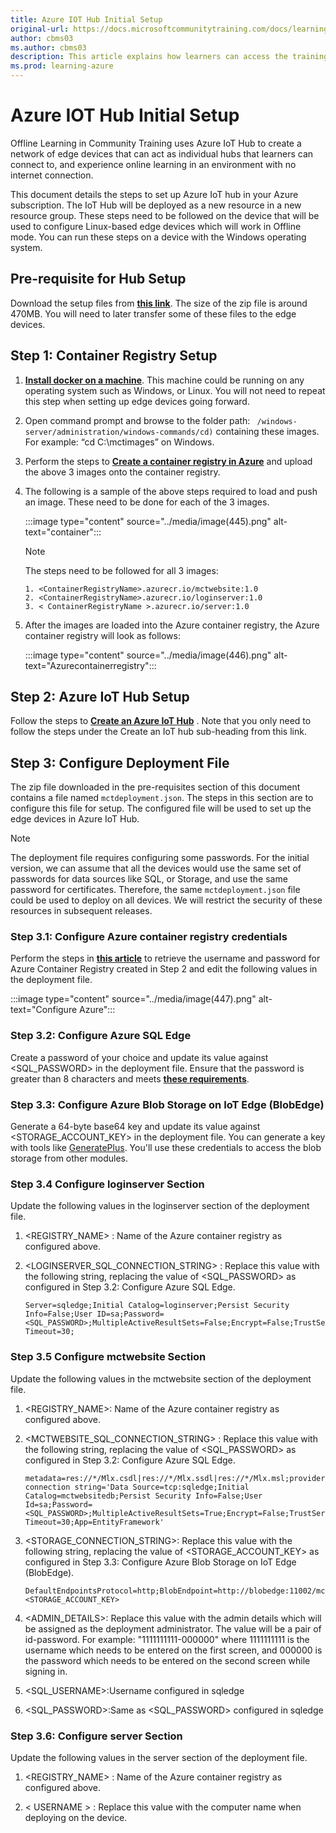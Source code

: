 ```yaml
---
title: Azure IOT Hub Initial Setup
original-url: https://docs.microsoftcommunitytraining.com/docs/learning-in-offline-mode
author: cbms03
ms.author: cbms03
description: This article explains how learners can access the training content in offline mode and initial setup of Azure IOT hub
ms.prod: learning-azure
---
```


# Azure IOT Hub Initial Setup

Offline Learning in  Community Training uses Azure IoT Hub to create a network of edge devices that can act as individual hubs that learners can connect to, and experience online learning in an environment with no internet connection.

This document details the steps to set up Azure IoT hub in your Azure subscription. The IoT Hub will be deployed as a new resource in a new resource group. These steps need to be followed on the device that will be used to configure Linux-based edge devices which will work in Offline mode. You can run these steps on a device with the Windows operating system.

## Pre-requisite for Hub Setup

Download the setup files from [**this link**](https://sangamapps2.blob.core.windows.net/mctoffline/Setup_Files_v2.zip). The size of the zip file is around 470MB. You will need to later transfer some of these files to the edge devices.

## Step 1: Container Registry Setup

1. [**Install docker on a machine**](https://docs.docker.com/desktop/#download-and-install). This machine could be running on any operating system such as Windows, or Linux. You will not need to repeat this step when setting up edge devices going forward.

2. Open command prompt and browse to the folder path: ` /windows-server/administration/windows-commands/cd)` containing these images. For example: “cd C:\mctimages” on Windows.

3. Perform the steps to [**Create a container registry in Azure**](/azure/container-registry/container-registry-get-started-portal) and upload the above 3 images onto the container registry.

4. The following is a sample of the above steps required to load and push an image. These need to be done for each of the 3 images.

    :::image type="content" source="../media/image(445).png" alt-text="container":::

    >[!note]
    > The steps need to be followed for all 3 images:
    >
    >```info
    > 1. <ContainerRegistryName>.azurecr.io/mctwebsite:1.0
    > 2. <ContainerRegistryName>.azurecr.io/loginserver:1.0
    > 3. < ContainerRegistryName >.azurecr.io/server:1.0

5. After the images are loaded into the Azure container registry,  the Azure container registry will look as follows:

    :::image type="content" source="../media/image(446).png" alt-text="Azurecontainerregistry":::

## Step 2: Azure IoT Hub Setup

Follow the steps to [**Create an Azure IoT Hub**](/azure/iot-hub/iot-hub-create-through-portal) . Note that you only need to follow the steps under the Create an IoT hub sub-heading from this link.

## Step 3: Configure  Deployment File

The zip file downloaded in the pre-requisites section of this document contains a file named `mctdeployment.json`. The steps in this section are to configure this file for setup. The configured file will be used to set up the edge devices in Azure IoT Hub.

>[!note]
>The deployment file requires configuring some passwords. For the initial version, we can assume that all the devices would use the same set of passwords for data sources like SQL, or Storage, and use the same password for certificates. Therefore, the same `mctdeployment.json` file could be used to deploy on all devices. We will restrict the security of these resources in subsequent releases.

### Step 3.1:  Configure Azure container registry credentials

Perform the steps in [**this article**](/azure/container-registry/container-registry-authentication) to retrieve the username and password for Azure Container Registry created in Step 2 and edit the following values in the deployment file.

 :::image type="content" source="../media/image(447).png" alt-text="Configure Azure":::

### Step 3.2: Configure Azure SQL Edge

Create a password of your choice and update its value against <SQL_PASSWORD> in the deployment file. Ensure that the password is greater than 8 characters and meets [**these requirements**](/sql/relational-databases/security/password-policy?view=sql-server-ver15).

### Step 3.3: Configure Azure Blob Storage on IoT Edge (BlobEdge)

Generate a 64-byte base64 key and update its value against <STORAGE_ACCOUNT_KEY> in the deployment file. You can generate a key with tools like [GeneratePlus](https://generate.plus/en/base64). You'll use these credentials to access the blob storage from other modules.

### Step 3.4 Configure loginserver Section

Update the following values in the loginserver section of the deployment file.

1. <REGISTRY_NAME> : Name of the Azure container registry as configured above.

2. <LOGINSERVER_SQL_CONNECTION_STRING> : Replace this value with the following string, replacing the value of <SQL_PASSWORD> as configured in Step 3.2: Configure Azure SQL Edge.

    ```Connection String
    Server=sqledge;Initial Catalog=loginserver;Persist Security Info=False;User ID=sa;Password=<SQL_PASSWORD>;MultipleActiveResultSets=False;Encrypt=False;TrustServerCertificate=True;Connection Timeout=30;
    ```

### Step 3.5 Configure mctwebsite Section

Update the following values in the mctwebsite section of the deployment file.

1. <REGISTRY_NAME>: Name of the Azure container registry as configured above.

2. <MCTWEBSITE_SQL_CONNECTION_STRING> : Replace this value with the following string, replacing the value of <SQL_PASSWORD> as configured in Step 3.2: Configure Azure SQL Edge.

    ```Connection String
    metadata=res://*/Mlx.csdl|res://*/Mlx.ssdl|res://*/Mlx.msl;provider=System.Data.SqlClient;provider connection string='Data Source=tcp:sqledge;Initial Catalog=mctwebsitedb;Persist Security Info=False;User Id=sa;Password=<SQL_PASSWORD>;MultipleActiveResultSets=True;Encrypt=False;TrustServerCertificate=True;Connection Timeout=30;App=EntityFramework'
    ```

3. <STORAGE_CONNECTION_STRING>:  Replace this value with the following string, replacing the value of <STORAGE_ACCOUNT_KEY> as configured in Step 3.3: Configure Azure Blob Storage on IoT Edge (BlobEdge).

    ```Connection String
    DefaultEndpointsProtocol=http;BlobEndpoint=http://blobedge:11002/mctstorage;AccountName=mctstorage;AccountKey=<STORAGE_ACCOUNT_KEY>
    ```

4. <ADMIN_DETAILS>: Replace this value with the admin details which will be assigned as the deployment administrator. The value will be a pair of id-password. For example:  "1111111111-000000" where 1111111111 is the username which needs to be entered on the first screen, and 000000 is the password which needs to be entered on the second screen while signing in.

5. <SQL_USERNAME>:Username configured in sqledge

6. <SQL_PASSWORD>:Same as <SQL_PASSWORD> configured in sqledge

### Step 3.6: Configure server Section

Update the following values in the server section of the deployment file.

1. <REGISTRY_NAME> : Name of the Azure container registry as configured above.

2. < USERNAME > : Replace this value with the computer name when deploying on the device.
